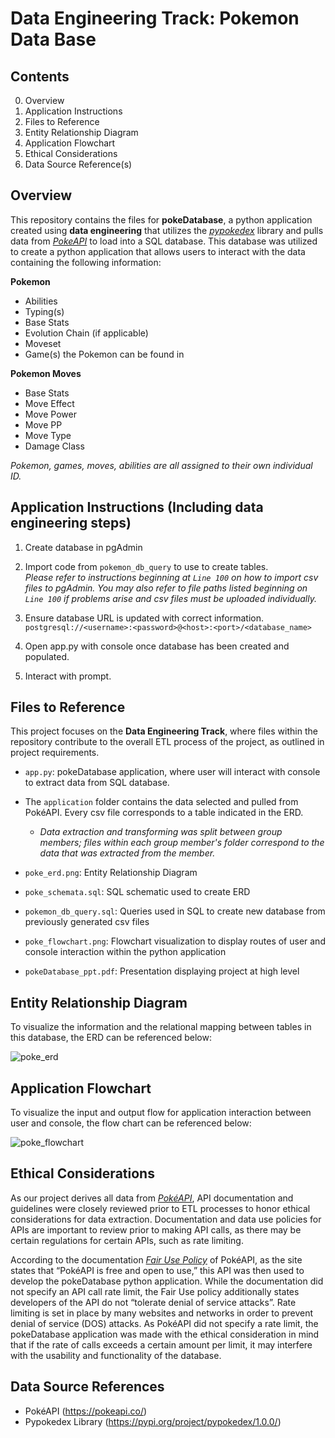 # Data Engineering Track: Pokemon Data Base

## Contents
0) Overview
1) Application Instructions
2) Files to Reference
3) Entity Relationship Diagram
4) Application Flowchart 
5) Ethical Considerations
6) Data Source Reference(s)


## Overview
This repository contains the files for **pokeDatabase**, a python application created using **data engineering** that utilizes the [*pypokedex*](https://pypi.org/project/pypokedex/1.0.0/)  library and pulls data from [*PokeAPI*](https://pokeapi.co/) to load into a SQL database. This database was utilized to create a python application that allows users to interact with the data containing the following information: 

**Pokemon**
- Abilities
- Typing(s)
- Base Stats
- Evolution Chain (if applicable)
- Moveset
- Game(s) the Pokemon can be found in

**Pokemon Moves**
- Base Stats
- Move Effect
- Move Power
- Move PP
- Move Type
- Damage Class

*Pokemon, games, moves, abilities are all assigned to their own individual ID.*


## Application Instructions (Including data engineering steps)
1. Create database in pgAdmin
   
2. Import code from ```pokemon_db_query``` to use to create tables. <br />
   *Please refer to instructions beginning at ```Line 100``` on how to import csv files to pgAdmin. You may also refer to file paths listed beginning on ```Line 100``` if problems arise and csv files must be uploaded individually.*

3. Ensure database URL is updated with correct information. <br />
    ```postgresql://<username>:<password>@<host>:<port>/<database_name>```
   
4. Open app.py with console once database has been created and populated.
   
5. Interact with prompt.   


## Files to Reference
This project focuses on the **Data Engineering Track**, where files within the repository contribute to the overall ETL process of the project, as outlined in project requirements.

- ```app.py```: pokeDatabase application, where user will interact with console to extract data from SQL database. 

- The ```application``` folder contains the data selected and pulled from PokéAPI. Every csv file corresponds to a table indicated in the ERD.
    - *Data extraction and transforming was split between group members; files within each group member's folder correspond to the data that was extracted from the member.*
      
- ```poke_erd.png```: Entity Relationship Diagram
  
- ```poke_schemata.sql```: SQL schematic used to create ERD
  
- ```pokemon_db_query.sql```: Queries used in SQL to create new database from previously generated csv files
  
- ```poke_flowchart.png```: Flowchart visualization to display routes of user and console interaction within the python application

- ```pokeDatabase_ppt.pdf```: Presentation displaying project at high level

      
## Entity Relationship Diagram
To visualize the information and the relational mapping between tables in this database, the ERD can be referenced below:

![poke_erd](https://github.com/user-attachments/assets/c3d3bcb5-808a-4a84-85d5-dae28235177f)


## Application Flowchart
To visualize the input and output flow for application interaction between user and console, the flow chart can be referenced below: 

![poke_flowchart](https://github.com/user-attachments/assets/7b9892ed-48cd-4765-a588-2b96a889d412)


## Ethical Considerations
As our project derives all data from [*PokéAPI*](https://pokeapi.co/), API documentation and guidelines were closely reviewed prior to ETL processes to honor ethical considerations for data extraction. Documentation and data use policies for APIs are important to review prior to making API calls, as there may be certain regulations for certain APIs, such as rate limiting. 

According to the documentation [*Fair Use Policy*](https://pokeapi.co/docs/graphql) of PokéAPI, as the site states that “PokéAPI is free and open to use,” this API was then used to develop the pokeDatabase python application. While the documentation did not specify an API call rate limit, the Fair Use policy additionally states developers of the API do not “tolerate denial of service attacks”. Rate limiting is set in place by many websites and networks in order to prevent denial of service (DOS) attacks. As PokéAPI did not specify a rate limit, the pokeDatabase application was made with the ethical consideration in mind that if the rate of calls exceeds a certain amount per limit, it may interfere with the usability and functionality of the database. 


## Data Source References
- PokéAPI (https://pokeapi.co/)
- Pypokedex Library (https://pypi.org/project/pypokedex/1.0.0/)


